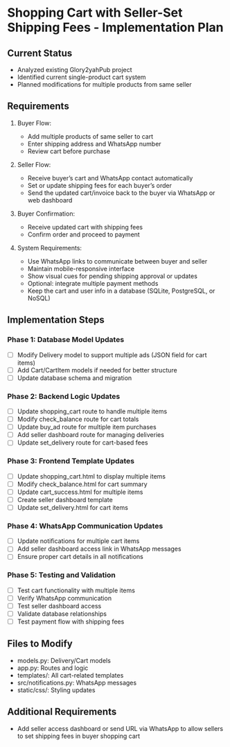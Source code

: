 # Shopping Cart with Seller-Set Shipping Fees - Implementation Plan

## Current Status
- Analyzed existing Glory2yahPub project
- Identified current single-product cart system
- Planned modifications for multiple products from same seller

## Requirements
1. Buyer Flow:
   - Add multiple products of same seller to cart
   - Enter shipping address and WhatsApp number
   - Review cart before purchase

2. Seller Flow:
   - Receive buyer’s cart and WhatsApp contact automatically
   - Set or update shipping fees for each buyer’s order
   - Send the updated cart/invoice back to the buyer via WhatsApp or web dashboard

3. Buyer Confirmation:
   - Receive updated cart with shipping fees
   - Confirm order and proceed to payment

4. System Requirements:
   - Use WhatsApp links to communicate between buyer and seller
   - Maintain mobile-responsive interface
   - Show visual cues for pending shipping approval or updates
   - Optional: integrate multiple payment methods
   - Keep the cart and user info in a database (SQLite, PostgreSQL, or NoSQL)

## Implementation Steps

### Phase 1: Database Model Updates
- [ ] Modify Delivery model to support multiple ads (JSON field for cart items)
- [ ] Add Cart/CartItem models if needed for better structure
- [ ] Update database schema and migration

### Phase 2: Backend Logic Updates
- [ ] Update shopping_cart route to handle multiple items
- [ ] Modify check_balance route for cart totals
- [ ] Update buy_ad route for multiple item purchases
- [ ] Add seller dashboard route for managing deliveries
- [ ] Update set_delivery route for cart-based fees

### Phase 3: Frontend Template Updates
- [ ] Update shopping_cart.html to display multiple items
- [ ] Modify check_balance.html for cart summary
- [ ] Update cart_success.html for multiple items
- [ ] Create seller dashboard template
- [ ] Update set_delivery.html for cart items

### Phase 4: WhatsApp Communication Updates
- [ ] Update notifications for multiple cart items
- [ ] Add seller dashboard access link in WhatsApp messages
- [ ] Ensure proper cart details in all notifications

### Phase 5: Testing and Validation
- [ ] Test cart functionality with multiple items
- [ ] Verify WhatsApp communication
- [ ] Test seller dashboard access
- [ ] Validate database relationships
- [ ] Test payment flow with shipping fees

## Files to Modify
- models.py: Delivery/Cart models
- app.py: Routes and logic
- templates/: All cart-related templates
- src/notifications.py: WhatsApp messages
- static/css/: Styling updates

## Additional Requirements
- Add seller access dashboard or send URL via WhatsApp to allow sellers to set shipping fees in buyer shopping cart
